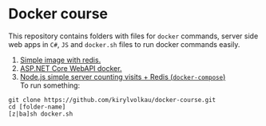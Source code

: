 # Docker course
This repository contains folders with files for `docker` commands, server side web apps in `C#`, `JS` and `docker.sh` files to run docker commands easily.
1. [Simple image with redis.](./first-image)
2. [ASP.NET Core WebAPI docker.](./simple-image-aspnet)
3. [Node.js simple server counting visits + Redis (`docker-compose`)](./visits-image-node/)
<br/> To run something:
```
git clone https://github.com/kirylvolkau/docker-course.git
cd [folder-name]
[z|ba]sh docker.sh
```
